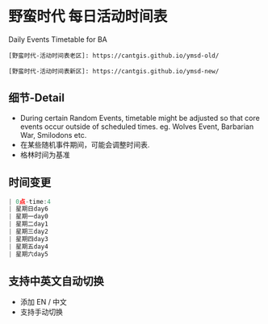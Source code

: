 # 野蛮时代 每日活动时间表
Daily Events Timetable for BA
``` 
[野蛮时代-活动时间表老区]: https://cantgis.github.io/ymsd-old/

[野蛮时代-活动时间表新区]: https://cantgis.github.io/ymsd-new/
```

## 细节-Detail
* During certain Random Events, timetable might be adjusted so that core events occur outside of scheduled times. eg. Wolves Event, Barbarian War, Smilodons etc.
* 在某些随机事件期间，可能会调整时间表.
* 格林时间为基准

## 时间变更
```javascript
| 0点-time:4
| 星期日day6
| 星期一day0
| 星期二day1
| 星期三day2
| 星期四day3
| 星期五day4
| 星期六day5  
```
## 支持中英文自动切换
* 添加 EN / 中文
* 支持手动切换